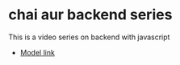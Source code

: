 # chai aur backend  series 
 
 This is a video series on backend with javascript
 - [Model link](https://app.eraser.io/workspace/YtPqZ1VogxGy1jzIDkzj?origin=share)